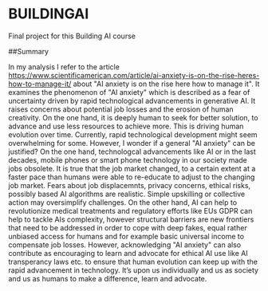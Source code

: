 # BUILDINGAI

Final project for this  Building AI course

##Summary

In my analysis I refer to the article https://www.scientificamerican.com/article/ai-anxiety-is-on-the-rise-heres-how-to-manage-it/ about "AI anxiety is on the rise here how to manage it".  It examines the phenomenon of "AI anxiety" which is described as a fear of uncertainty driven by rapid technological advancements in generative AI. It raises concerns about potential job losses and the erosion of human creativity. On the one hand, it is deeply human to seek for better solution, to advance and use less resources to achieve more. This is driving human evolution over time. Currently, rapid technological development might seem overwhelming for some. However, I wonder if a general "AI anxiety" can be justified? On the one hand, technologcal advancements like AI or in the last decades, mobile phones or smart phone technology in our society made jobs obsolete. It is true that the job market changed, to a certain extent at a faster pace than humans were able to re-educate to adjust to the changing job market. Fears about job displacemnts, privacy concerns, ethical risks, possibly based AI algorithms are realistic. Simple upskilling or collective action may oversimplify challenges. On the other hand, AI can help to revolutionize medical treatments and regulatory efforts like EUs GDPR can help to tackle AIs complexity, however structural barriers are new frontiers that need to be addressed in order to cope with deep fakes, equal rather unbiased access for humans and for example basic universal income to compensate job losses. However, acknowledging "AI anxiety" can also contribute as encouraging to learn and advocate for ethical AI use like AI transperancy laws etc. to ensure that human evolution can keep up with the rapid advancement in technology. It’s upon us individually and us as society and us as humans to make a difference, learn and advocate.


